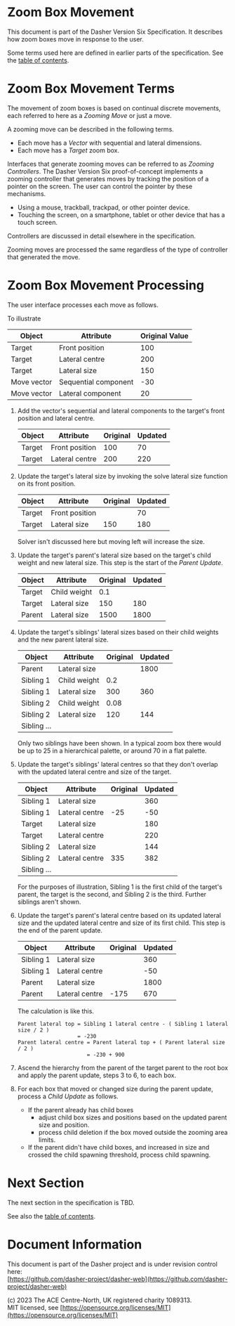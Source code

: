 # Zoom Box Movement
This document is part of the Dasher Version Six Specification. It describes how
zoom boxes move in response to the user.

Some terms used here are defined in earlier parts of the specification. See the
[table of contents](../).

# Zoom Box Movement Terms
The movement of zoom boxes is based on continual discrete movements, each
referred to here as a *Zooming Move* or just a move.

A zooming move can be described in the following terms.

-   Each move has a *Vector* with sequential and lateral dimensions.
-   Each move has a *Target* zoom box.

Interfaces that generate zooming moves can be referred to as
*Zooming Controllers*. The Dasher Version Six proof-of-concept implements a
zooming controller that generates moves by tracking the position of a pointer on
the screen. The user can control the pointer by these mechanisms.

-   Using a mouse, trackball, trackpad, or other pointer device.
-   Touching the screen, on a smartphone, tablet or other device that has a
    touch screen.

Controllers are discussed in detail elsewhere in the specification.

Zooming moves are processed the same regardless of the type of controller that
generated the move.

# Zoom Box Movement Processing
The user interface processes each move as follows.

To illustrate



Object      | Attribute            | Original Value
------------|----------------------|---------------
Target      | Front position       | 100
Target      | Lateral centre       | 200
Target      | Lateral size         | 150
Move vector | Sequential component | -30
Move vector | Lateral component    | 20


1.  Add the vector's sequential and lateral components to the target's front
    position and lateral centre.

    Object | Attribute      |Original|Updated
    -------|----------------|--------|-------
    Target | Front position | 100    | 70
    Target | Lateral centre | 200    | 220

2.  Update the target's lateral size by invoking the solve lateral size
    function on its front position.

    Object | Attribute      |Original|Updated
    -------|----------------|--------|-------
    Target | Front position |        | 70
    Target | Lateral size   | 150    | 180

    Solver isn't discussed here but moving left will increase the size.

3.  Update the target's parent's lateral size based on the target's child weight
    and new lateral size. This step is the start of the *Parent Update*.

    Object | Attribute    |Original|Updated
    -------|--------------|--------|-------
    Target | Child weight | 0.1    |
    Target | Lateral size | 150    | 180
    Parent | Lateral size | 1500   | 1800

4.  Update the target's siblings' lateral sizes based on their child weights and
    the new parent lateral size.

    Object      | Attribute    |Original|Updated
    ------------|--------------|--------|-------
    Parent      | Lateral size |        | 1800
    Sibling 1   | Child weight | 0.2    |
    Sibling 1   | Lateral size | 300    | 360
    Sibling 2   | Child weight | 0.08   |
    Sibling 2   | Lateral size | 120    | 144
    Sibling ... |              |        |

    Only two siblings have been shown. In a typical zoom box there would be up
    to 25 in a hierarchical palette, or around 70 in a flat palette.

5.  Update the target's siblings' lateral centres so that they don't overlap
    with the updated lateral centre and size of the target.

    Object      | Attribute      |Original|Updated
    ------------|----------------|--------|-------
    Sibling 1   | Lateral size   |        | 360
    Sibling 1   | Lateral centre | -25    | -50
    Target      | Lateral size   |        | 180
    Target      | Lateral centre |        | 220
    Sibling 2   | Lateral size   |        | 144
    Sibling 2   | Lateral centre | 335    | 382
    Sibling ... |                |        |

    For the purposes of illustration, Sibling 1 is the first child of the
    target's parent, the target is the second, and Sibling 2 is the third.
    Further siblings aren't shown.

6.  Update the target's parent's lateral centre based on its updated lateral
    size and the updated lateral centre and size of its first child. This step
    is the end of the parent update.

    Object      | Attribute      |Original|Updated
    ------------|----------------|--------|-------
    Sibling 1   | Lateral size   |        | 360
    Sibling 1   | Lateral centre |        | -50
    Parent      | Lateral size   |        | 1800
    Parent      | Lateral centre | -175   | 670

    The calculation is like this.

        Parent lateral top = Sibling 1 lateral centre - ( Sibling 1 lateral size / 2 )
                           = -230
        Parent lateral centre = Parent lateral top + ( Parent lateral size / 2 )
                              = -230 + 900

7.  Ascend the hierarchy from the parent of the target parent to the root box
    and apply the parent update, steps 3 to 6, to each box.

8.  For each box that moved or changed size during the parent update, process a
    *Child Update* as follows.

    -   If the parent already has child boxes
        -   adjust child box sizes and positions based on the updated parent
            size and position.
        -   process child deletion if the box moved outside the zooming area
            limits.
    -   If the parent didn't have child boxes, and increased in size and crossed
        the child spawning threshold, process child spawning.




# Next Section
The next section in the specification is TBD.

See also the [table of contents](../).

# Document Information
This document is part of the Dasher project and is under revision control here:  
[https://github.com/dasher-project/dasher-web](https://github.com/dasher-project/dasher-web)

(c) 2023 The ACE Centre-North, UK registered charity 1089313.  
MIT licensed, see [https://opensource.org/licenses/MIT](https://opensource.org/licenses/MIT)
